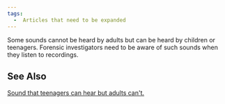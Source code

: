 ```yaml
---
tags:
  -  Articles that need to be expanded 
---
```

Some sounds cannot be heard by adults but can be heard by children or
teenagers. Forensic investigators need to be aware of such sounds when
they listen to recordings.

## See Also

[Sound that teenagers can hear but adults
can't.](media:atc_teenbuzz.mp3.md)